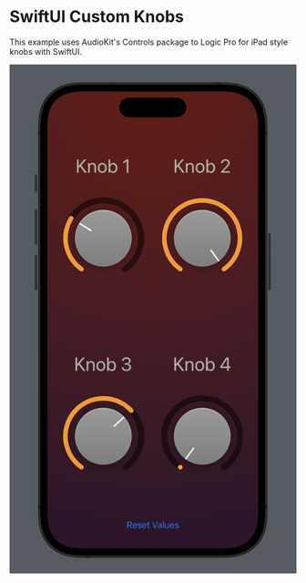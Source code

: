 # SwiftUI Custom Knobs

This example uses AudioKit's Controls package to Logic Pro for iPad style knobs with SwiftUI.

![NES Cart](https://github.com/NickCulbertson/VidTest/blob/master/knobexample.png)
